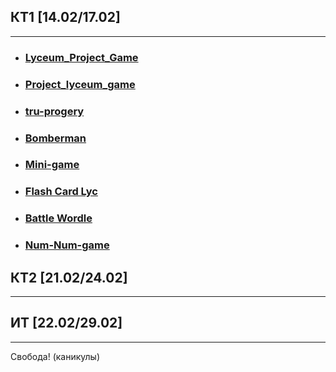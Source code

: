 ## КТ1 [14.02/17.02]

---

- ### [Lyceum_Project_Game](https://github.com/Neonchik4/Lyceum_Project_Game/)
- ### [Project_lyceum_game](https://github.com/svetlana-haritonova/Project_lyceum_game)

- ### [tru-progery](https://github.com/valeriyagrin/tru-progery)

- ### [Bomberman](https://github.com/GlebNes109/cpp-game-project)

- ### [Mini-game](https://github.com/prvnesizl/mini-game.git)

- ### [Flash Card Lyc](https://github.com/Andrewchistyakov/flashcards_lyc)

- ### [Battle Wordle](https://github.com/arutyunoff/Battle-Wordle)

- ### [Num-Num-game](https://github.com/anna19-prog/Num-Num-game.git)

## КТ2 [21.02/24.02]

---

## ИТ [22.02/29.02]

---

Свобода! (каникулы)